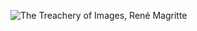 ![The Treachery of Images, René Magritte](http://snugug.github.io/images/The_Treachery_Of_Images.jpg)
